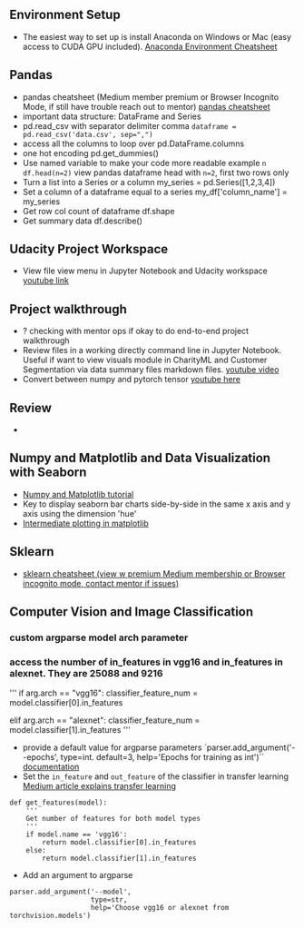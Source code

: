 ## Environment Setup
* The easiest way to set up is install Anaconda on Windows or Mac (easy access to CUDA GPU included). [Anaconda Environment Cheatsheet](https://medium.com/data-science-bootcamp/anaconda-miniconda-cheatsheet-for-data-scientists-2c1be12f56db)

## Pandas
* pandas cheatsheet (Medium member premium or Browser Incognito Mode, if still have trouble reach out to mentor) [pandas cheatsheet](https://medium.com/@uniqtech/pandas-data-analysis-cheatsheet-ea619fd35b8f)
* important data structure: DataFrame and Series 
* pd.read_csv with separator delimiter comma `dataframe = pd.read_csv('data.csv', sep=",")` 
* access all the columns to loop over pd.DataFrame.columns
* one hot encoding pd.get_dummies()
* Use named variable to make your code more readable example `n` `df.head(n=2)` view pandas dataframe head with `n=2`, first two rows only
* Turn a list into a Series or a column my_series = pd.Series([1,2,3,4])
* Set a column of a dataframe equal to a series my_df['column_name'] = my_series
* Get row col count of dataframe df.shape
* Get summary data df.describe()

## Udacity Project Workspace
* View file view menu in Jupyter Notebook and Udacity workspace [youtube link](https://youtu.be/LhFJ8xPUNWg)

## Project walkthrough
* ? checking with mentor ops if okay to do end-to-end project walkthrough
* Review files in a working directly command line in Jupyter Notebook. Useful if want to view visuals module in CharityML and Customer Segmentation via data summary files markdown files. [youtube video](https://youtu.be/LhFJ8xPUNWg)
* Convert between numpy and pytorch tensor [youtube here](https://youtu.be/-mbFczHtOYA)

## Review
* 

## Numpy and Matplotlib and Data Visualization with Seaborn
* [Numpy and Matplotlib tutorial](http://cs231n.github.io/python-numpy-tutorial/)
* Key to display seaborn bar charts side-by-side in the same x axis and y axis using the dimension 'hue'
* [Intermediate plotting in matplotlib](http://cs231n.github.io/python-numpy-tutorial/) 

## Sklearn
* [sklearn cheatsheet (view w premium Medium membership or Browser incognito mode, contact mentor if issues)](https://medium.com/data-science-bootcamp/scikit-learn-sklearn-cheatsheet-72739349da70)

## Computer Vision and Image Classification
### custom argparse model arch parameter
### access the number of in_features in vgg16 and in_features in alexnet. They are 25088 and 9216
'''
if arg.arch == "vgg16":
    classifier_feature_num = model.classifier[0].in_features
    
elif arg.arch == "alexnet":
    classifier_feature_num = model.classifier[1].in_features
'''
- provide a default value for argparse parameters `parser.add_argument('--epochs', type=int. default=3, help='Epochs for training as int')`` [documentation](https://docs.python.org/3/library/argparse.html#default)
- Set the `in_feature` and `out_feature` of the classifier in transfer learning [Medium article explains transfer learning](https://medium.com/data-science-bootcamp/transfer-learning-with-pytorch-code-snippet-load-a-pretrained-model-900374950004)
```
def get_features(model):
    '''
    Get number of features for both model types
    '''
    if model.name == 'vgg16':
        return model.classifier[0].in_features
    else:
        return model.classifier[1].in_features
```
- Add an argument to argparse
```
parser.add_argument('--model', 
                    type=str, 
                    help='Choose vgg16 or alexnet from torchvision.models')
```